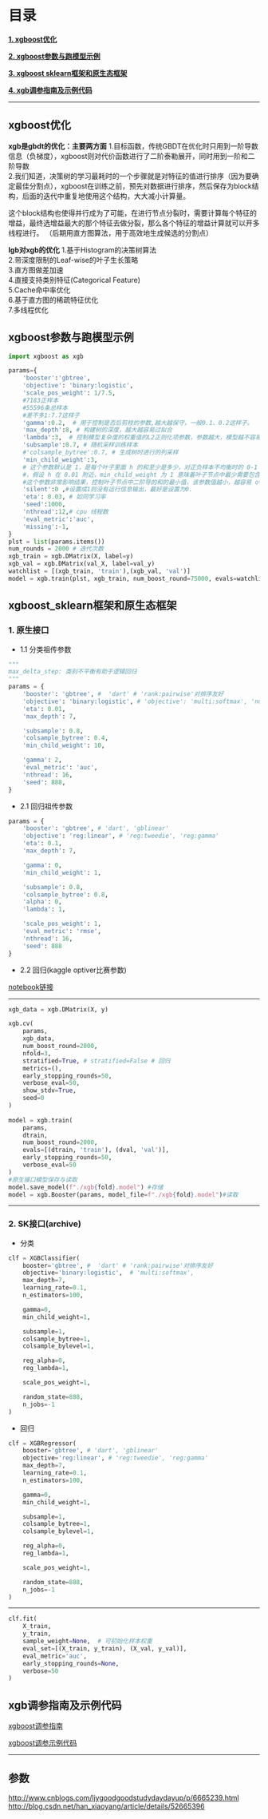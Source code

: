 # 目录

[**1. xgboost优化**](#xgboost优化)

[**2. xgboost参数与跑模型示例**](#xgboost参数与跑模型示例)

[**3. xgboost sklearn框架和原生态框架**](#xgboost_sklearn框架和原生态框架)

[**4. xgb调参指南及示例代码**](#xgb调参指南及示例代码)

---

## xgboost优化

**xgb是gbdt的优化：主要两方面**
1.目标函数，传统GBDT在优化时只用到一阶导数信息（负梯度），xgboost则对代价函数进行了二阶泰勒展开，同时用到一阶和二阶导数<br>
2.我们知道，决策树的学习最耗时的一个步骤就是对特征的值进行排序（因为要确定最佳分割点），xgboost在训练之前，预先对数据进行排序，然后保存为block结构，后面的迭代中重复地使用这个结构，大大减小计算量。<br>

这个block结构也使得并行成为了可能，在进行节点分裂时，需要计算每个特征的增益，最终选增益最大的那个特征去做分裂，那么各个特征的增益计算就可以开多线程进行。 （后期用直方图算法，用于高效地生成候选的分割点）

**lgb对xgb的优化**
1.基于Histogram的决策树算法<br>
2.带深度限制的Leaf-wise的叶子生长策略<br>
3.直方图做差加速<br>
4.直接支持类别特征(Categorical Feature)<br>
5.Cache命中率优化<br>
6.基于直方图的稀疏特征优化<br>
7.多线程优化<br>

## xgboost参数与跑模型示例

```python
import xgboost as xgb

params={
    'booster':'gbtree',
    'objective': 'binary:logistic',
    'scale_pos_weight': 1/7.5,
    #7183正样本
    #55596条总样本
    #差不多1:7.7这样子
    'gamma':0.2,  # 用于控制是否后剪枝的参数,越大越保守，一般0.1、0.2这样子。
    'max_depth':8, # 构建树的深度，越大越容易过拟合
    'lambda':3,  # 控制模型复杂度的权重值的L2正则化项参数，参数越大，模型越不容易过拟合。
    'subsample':0.7, # 随机采样训练样本
    #'colsample_bytree':0.7, # 生成树时进行的列采样
    'min_child_weight':3, 
    # 这个参数默认是 1，是每个叶子里面 h 的和至少是多少，对正负样本不均衡时的 0-1 分类而言
    #，假设 h 在 0.01 附近，min_child_weight 为 1 意味着叶子节点中最少需要包含 100 个样本。
    #这个参数非常影响结果，控制叶子节点中二阶导的和的最小值，该参数值越小，越容易 overfitting。 
    'silent':0 ,#设置成1则没有运行信息输出，最好是设置为0.
    'eta': 0.03, # 如同学习率
    'seed':1000,
    'nthread':12,# cpu 线程数
    'eval_metric':'auc',
    'missing':-1,
}
plst = list(params.items())
num_rounds = 2000 # 迭代次数
xgb_train = xgb.DMatrix(X, label=y)
xgb_val = xgb.DMatrix(val_X, label=val_y)
watchlist = [(xgb_train, 'train'),(xgb_val, 'val')]
model = xgb.train(plst, xgb_train, num_boost_round=75000, evals=watchlist, early_stopping_rounds=500)
```

## xgboost_sklearn框架和原生态框架

### 1. 原生接口

 - 1.1 分类祖传参数
 
```python
"""
max_delta_step: 类别不平衡有助于逻辑回归
"""
params = {
    'booster': 'gbtree', #  'dart' # 'rank:pairwise'对排序友好
    'objective': 'binary:logistic', # 'objective': 'multi:softmax', 'num_class': 3,
    'eta': 0.01,
    'max_depth': 7,

    'subsample': 0.8,
    'colsample_bytree': 0.4,
    'min_child_weight': 10,

    'gamma': 2,
    'eval_metric': 'auc',
    'nthread': 16,
    'seed': 888,
}
```

 - 2.1 回归祖传参数
 
```python
params = {
    'booster': 'gbtree', # 'dart', 'gblinear' 
    'objective': 'reg:linear', # 'reg:tweedie', 'reg:gamma'
    'eta': 0.1,
    'max_depth': 7,

    'gamma': 0,
    'min_child_weight': 1,

    'subsample': 0.8,
    'colsample_bytree': 0.8,
    'alpha': 0,
    'lambda': 1,

    'scale_pos_weight': 1,
    'eval_metric': 'rmse',
    'nthread': 16,
    'seed': 888
}
```

 - 2.2 回归(kaggle optiver比赛参数)
 
[notebook链接](https://www.kaggle.com/binzhouchn/latest-code9-lgb-xgb-catboost)


---
```python
xgb_data = xgb.DMatrix(X, y)

xgb.cv(
    params,
    xgb_data,
    num_boost_round=2000,
    nfold=3,
    stratified=True, # stratified=False # 回归
    metrics=(),
    early_stopping_rounds=50,
    verbose_eval=50,
    show_stdv=True,
    seed=0
)
       
model = xgb.train(
    params,
    dtrain,
    num_boost_round=2000,
    evals=[(dtrain, 'train'), (dval, 'val')],
    early_stopping_rounds=50,
    verbose_eval=50
)
#原生接口模型保存与读取
model.save_model(f"./xgb{fold}.model") #存储
model = xgb.Booster(params, model_file=f"./xgb{fold}.model")#读取
```


---

### 2. SK接口(archive)
- 分类
```python
clf = XGBClassifier(
    booster='gbtree', #  'dart' # 'rank:pairwise'对排序友好
    objective='binary:logistic',  # 'multi:softmax', 
    max_depth=7,
    learning_rate=0.1,
    n_estimators=100,

    gamma=0,
    min_child_weight=1,

    subsample=1,
    colsample_bytree=1,
    colsample_bylevel=1,

    reg_alpha=0,
    reg_lambda=1,

    scale_pos_weight=1,

    random_state=888,
    n_jobs=-1
)
```
- 回归
```python
clf = XGBRegressor(
    booster='gbtree', # 'dart', 'gblinear' 
    objective='reg:linear', # 'reg:tweedie', 'reg:gamma'
    max_depth=7,
    learning_rate=0.1,
    n_estimators=100,

    gamma=0,
    min_child_weight=1,

    subsample=1,
    colsample_bytree=1,
    colsample_bylevel=1,

    reg_alpha=0,
    reg_lambda=1,

    scale_pos_weight=1,

    random_state=888,
    n_jobs=-1
)
```
---
```python
clf.fit(
    X_train, 
    y_train,
    sample_weight=None,  # 可初始化样本权重
    eval_set=[(X_train, y_train), (X_val, y_val)],
    eval_metric='auc',
    early_stopping_rounds=None,
    verbose=50
)
```



## xgb调参指南及示例代码

[xgboost调参指南](https://m.aliyun.com/yunqi/articles/326853?spm=5176.11156381.0.0.d2WovP)

[xgboost调参示例代码](xgboost调参示例代码.py)



---

## 参数 
http://www.cnblogs.com/ljygoodgoodstudydaydayup/p/6665239.html
http://blog.csdn.net/han_xiaoyang/article/details/52665396
